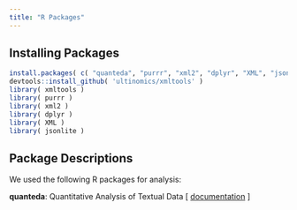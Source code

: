 ```yaml
---
title: "R Packages"
---
```



## Installing Packages

```r
install.packages( c( "quanteda", "purrr", "xml2", "dplyr", "XML", "jsonlite" ) )
devtools::install_github( 'ultinomics/xmltools' )
library( xmltools )
library( purrr )
library( xml2 )
library( dplyr )
library( XML )
library( jsonlite )
```



## Package Descriptions

We used the following R packages for analysis:

**quanteda**: Quantitative Analysis of Textual Data [ [documentation](https://quanteda.io/index.html) ]





